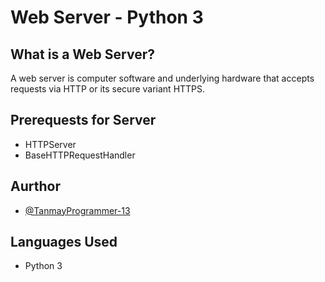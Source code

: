 # Web Server - Python 3

## What is a Web Server?
A web server is computer software and underlying hardware that accepts requests via HTTP or its secure variant HTTPS. 

## Prerequests for Server

- HTTPServer
- BaseHTTPRequestHandler

## Aurthor
- [@TanmayProgrammer-13](https://github.com/TanmayProgrammer-13)

## Languages Used 
- Python 3

